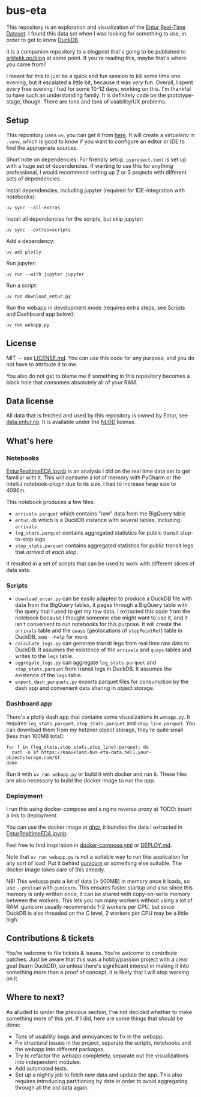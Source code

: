 # bus-eta

This repository is an exploration and visualization of the [Entur Real-Time Dataset](https://data.entur.no/domain/public-transport-data/product/realtime_siri_et/urn:li:container:1d391ef93913233c516cbadfb190dc65).
I found this data set when I was looking for something to use, in order to get to know [DuckDB](https://duckdb.org/).

It is a companion repository to a blogpost that's going to be published to [arktekk.no/blog](https://arktekk.no/blog) at some point. 
If you're reading this, maybe that's where you came from?

I meant for this to just be a quick and fun session to kill some time one evening, but it escalated a little bit,
because it was _very_ fun. Overall, I spent every free evening I had for some 10-12 days, working on this. I'm
thankful to have such an understanding family. It is definitely code on the prototype-stage, though. There are
tons and tons of usability/UX problems.

## Setup

This repository uses `uv`, you can get it from [here](https://docs.astral.sh/uv/). It will create a virtualenv in `.venv`, which
is good to know if you want to configure an editor or IDE to find the appropriate sources.

Short note on dependencies: For friendly setup, `pyproject.toml` is set up with a huge set of dependencies. If wanting 
to use this for anything professional, I would recommend setting up 2 or 3 projects with different sets of dependencies.

Install dependencies, including jupyter (required for IDE-integration with notebooks):

```shell
uv sync --all-extras
```

Install all dependencies for the scripts, but skip jupyter:

```shell
uv sync --extras=scripts
```

Add a dependency:

```shell
uv add plotly
```

Run jupyter:

```shell
uv run --with jupyter jupyter
```

Run a script:

```shell
uv run download_entur.py
```

Run the webapp in development mode (requires extra steps, see Scripts and Dashboard app below):
```shell
uv run webapp.py
```

## License

MIT -- see [LICENSE.md](LICENSE.md). You can use this code for any purpose, and you do not have to attribute it to me.

You also do not get to blame me if something in this repository becomes a black hole that 
consumes absolutely all of your RAM.

## Data license

All data that is fetched and used by this repository is owned by Entur, see [data.entur.no](https://data.entur.no/domain/public-transport-data).
It is available under the [NLOD](https://data.norge.no/nlod/no/1.0) license.

## What's here


### Notebooks

[EnturRealtimeEDA.ipynb](./EnturRealtimeEDA.ipynb) is an analysis I did on the real time data set to get familiar with 
it. This will consume a lot of memory with PyCharm or the IntelliJ notebook-plugin due to its size, I had to increase
heap size to 4096m.

This notebook produces a few files:

- `arrivals.parquet` which contains "raw" data from the BigQuery table
- `entur.db` which is a DuckDB instance with several tables, including `arrivals`
- `leg_stats.parquet` contains aggregated statistics for public transit stop-to-stop legs
- `stop_stats.parquet` contains aggregated statistics for public transit legs that _arrived at each stop_.
 
It resulted in a set of scripts that can be used to work with different slices of data sets:

### Scripts

- `download_entur.py` can be easily adapted to produce a DuckDB file with data from the BigQuery tables, it pages
  through a BigQuery table with the query that I used to get my raw data. I extracted this code from the notebook because
  I thought someone else might want to use it, and it isn't convenient to run notebooks for this purpose. It will create
  the `arrivals` table and the `quays` (geolocations of `stopPointRef`) table in DuckDB, see `--help` for more.
- `calculate_legs.py` can generate transit legs from real time raw data to DuckDB. It assumes the existence of the `arrivals`
  and `quays` tables and writes to the `legs` table.
- `aggregate_legs.py` can aggregate `leg_stats.parquet` and `stop_stats.parquet` from transit legs in DuckDB. It assumes
  the existence of the `legs` table.
- `export_dash_parquets.py` exports parquet files for consumption by the dash app and convenient data sharing in object storage.

### Dashboard app

There's a plotly dash app that contains some visualizations in `webapp.py`. It requires `leg_stats.parquet`, 
`stop_stats.parquet` and `stop_line.parquet`. You can download them from my hetzner object storage, they're
quite small (less than 100MB total):

```shell
for f in {leg_stats,stop_stats,stop_line}.parquet; do
  curl -o $f https://kaaveland-bus-eta-data.hel1.your-objectstorage.com/$f
done
```

Run it with `uv run webapp.py` or build it with docker and run it. These files are also necessary to build
the docker image to run the app.

### Deployment

I run this using docker-compose and a nginx reverse proxy at TODO: insert a link to deployment.

You can use the docker image at [ghcr](https://github.com/kaaveland/bus-eta/pkgs/container/bus-eta),
it bundles the data I extracted in [EnturRealtimeEDA.ipynb](./EnturRealtimeEDA.ipynb).

Feel free to find inspiration in [docker-compose.yml](./docker-compose.yml) or [DEPLOY.md](./DEPLOY.md).

Note that `uv run webapp.py` is not a suitable way to run this application for any sort of load. Put it behind
[gunicorn](https://gunicorn.org/) or something else suitable. The docker image takes care of this already.

NB! This webapp puts a lot of data (> 500MB) in memory once it loads, so use `--preload` with `gunicorn`.
This ensures faster startup and also since this memory is only written once, it can be shared with copy-on-write
memory between the workers. This lets you run many workers without using a lot of RAM. gunicorn usually
recommends 1-2 workers per CPU, but since DuckDB is also threaded on the C level, 2 workers per CPU may be a 
little high.

## Contributions & tickets

You're welcome to file tickets & issues. You're welcome to contribute patches. Just be aware that this was a
hobby/passion project with a clear goal (learn DuckDB), so unless there's significant interest in making it
into something more than a proof of concept, it is likely that I will stop working on it.

## Where to next?

As alluded to under the previous section, I've not decided whether to make something more of this yet. If I did,
here are some things that _should_ be done:

- Tons of usability bugs and annoyances to fix in the webapp.
- Fix structural issues in the project, separate the scripts, notebooks and the webapp into different packages.
- Try to refactor the webapp completely, separate out the visualizations into independent modules.
- Add automated tests.
- Set up a nightly job to fetch new data and update the app. This also requires introducing partitioning by date
  in order to avoid aggregating through all the old data again.